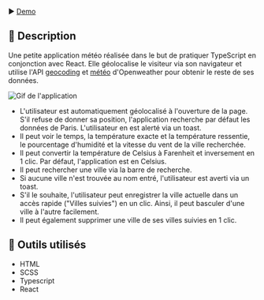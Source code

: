 ▶️ [Demo](https://weather-react-three.vercel.app/)

## 📄 Description

Une petite application météo réalisée dans le but de pratiquer TypeScript en conjonction avec React. Elle géolocalise le visiteur via son navigateur et utilise l'API [geocoding](https://openweathermap.org/api/geocoding-api) et [météo](https://openweathermap.org/current) d'Openweather pour obtenir le reste de ses données.

![Gif de l'application](preview.gif)

- L'utilisateur est automatiquement géolocalisé à l'ouverture de la page. S'il refuse de donner sa position, l'application recherche par défaut les données de Paris. L'utilisateur en est alerté via un toast.
- Il peut voir le temps, la température exacte et la température ressentie, le pourcentage d'humidité et la vitesse du vent de la ville recherchée.
- Il peut convertir la température de Celsius à Farenheit et inversement en 1 clic. Par défaut, l'application est en Celsius.
- Il peut rechercher une ville via la barre de recherche. 
- Si aucune ville n'est trouvée au nom entré, l'utilisateur est averti via un toast.
- S'il le souhaite, l'utilisateur peut enregistrer la ville actuelle dans un accès rapide ("Villes suivies") en un clic. Ainsi, il peut basculer d'une ville à l'autre facilement. 
- Il peut également supprimer une ville de ses villes suivies en 1 clic. 

## 🔨 Outils utilisés

- HTML
- SCSS
- Typescript
- React
